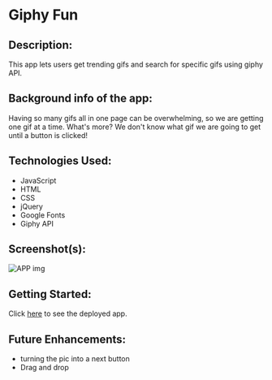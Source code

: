 # **Giphy Fun**

## Description:
This app lets users get trending gifs and search for specific gifs using giphy API. 

## Background info of the app:
Having so many gifs all in one page can be overwhelming, so we are getting one gif at a time. What's more? We don't know what gif we are going to get until a button is clicked!

## Technologies Used:
* JavaScript
* HTML
* CSS
* jQuery
* Google Fonts
* Giphy API

## Screenshot(s): 
![APP img](https://user-images.githubusercontent.com/109245976/208265546-8d65c383-60f6-4268-a542-099f7dd38606.PNG)

## Getting Started: 
Click [here](https://kzks01.github.io/Project-1/) to see the deployed app.

## Future Enhancements: 
* turning the pic into a next button
* Drag and drop
